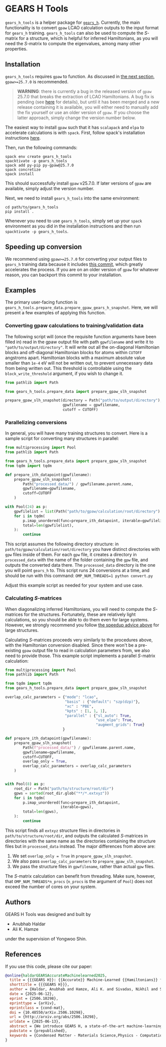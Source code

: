 # GEARS H Tools

`gears_h_tools` is a helper package for [`gears_h`](https://github.com/SamsungDS/gears_h/tree/main).
Currently, the main functionality is to convert `gpaw` LCAO calculation outputs to the input format for `gears_h` training.
`gears_h_tools` can also be used to compute the $S$-matrix for a structure, which is helpful for inferred Hamiltonians, as you will need the $S$-matrix to compute the eigenvalues, among many other properties.

## Installation

`gears_h_tools` requires `gpaw` to function.
As discussed in [the next section](#speeding-up-conversion), `gpaw>=25.7.0` is recommended.

> **WARNING**: there is currently a bug in the released version of `gpaw` 25.7.0 that breaks the extraction of LCAO Hamiltonians.
> A bug fix is pending (see [here](https://gitlab.com/gpaw/gpaw/-/merge_requests/2836) for details), but until it has been merged and a new release containing it is available, you will either need to manually add the fix yourself or use an older version of `gpaw`. If you choose the latter approach, simply change the version number below.

The easiest way to install `gpaw` such that it has `scalapack` and `elpa` to accelerate calculations is with `spack`.
First, follow spack's installation instructions [here](https://github.com/spack/spack?tab=readme-ov-file#installation).

Then, run the following commands:
```shell
spack env create gears_h_tools
spacktivate -p gears_h_tools
spack add py-pip py-gpaw@25.7.0
spack concretize
spack install
```

This should successfully install `gpaw` v25.7.0. 
If later versions of `gpaw` are available, simply adjust the version number.

Next, we need to install `gears_h_tools` into the same environment:

```shell
cd path/to/gears_h_tools
pip install .
```

Whenever you need to use `gears_h_tools`, simply set up your `spack` environment as you did in the installation instructions and then run `spacktivate -p gears_h_tools`.

## Speeding up conversion

We recommend using `gpaw>=25.7.0` for converting your output files to `gears_h` training data because it includes [this commit](https://gitlab.com/gpaw/gpaw/-/merge_requests/2817), which greatly accelerates the process.
If you are on an older version of `gpaw` for whatever reason, you can backport this commit to your installation.

## Examples

The primary user-facing function is `gears_h_tools.prepare_data.prepare_gpaw_gears_h_snapshot`.
Here, we will present a few examples of applying this function.

### Converting gpaw calculations to training/validation data

The following script will (once the requisite function arguments have been filled in) read in the gpaw output file with path `gpwfilename` and write it to `"path/to/output/directory"`.
It will write out all the on-diagonal Hamiltonian blocks and off-diagonal Hamiltonian blocks for atoms within `CUTOFF` angstroms apart.
Hamiltonian blocks with a maximum absolute value smaller than `1e-4` eV will not be written out, to prevent unnecessary data from being written out.
This threshold is controllable using the `block_write_threshold` argument, if you wish to change it.

```python
from pathlib import Path

from gears_h_tools.prepare_data import prepare_gpaw_slh_snapshot

prepare_gpaw_slh_snapshot(directory = Path("path/to/output/directory"),
                          gpwfilename = gpwfilename, 
                          cutoff = CUTOFF)
```

### Parallelizing conversions

In general, you will have many training structures to convert.
Here is a sample script for converting many structures in parallel:

```python
from multiprocessing import Pool
from pathlib import Path

from gears_h_tools.prepare_data import prepare_gpaw_slh_snapshot
from tqdm import tqdm

def prepare_ith_datapoint(gpwfilename):
    prepare_gpaw_slh_snapshot(
        Path("processed_data/") / gpwfilename.parent.name,
        gpwfilename=gpwfilename, 
        cutoff=CUTOFF
    )

with Pool(24) as p:
    gpwfilelist = list(Path("path/to/gpaw/calculation/root/directory").glob("**/*.gpw"))
    for i in tqdm(
        p.imap_unordered(func=prepare_ith_datapoint, iterable=gpwfilelist),
        total=len(gpwfilelist),
    ):
        continue
```

This script assumes the following directory structure: in `path/to/gpaw/calculation/root/directory` you have distinct directories with `gpw` files inside of them.
For each `gpw` file, it creates a directory in `processed_data` with the name of the folder containing the `gpw` file, and outputs the converted data there.
The `processed_data` directory is the one you will point `gears_h` to.
This script runs 24 conversions at a time, and should be run with this command: `OMP_NUM_THREADS=1 python convert.py`

Adjust this example script as needed for your system and use case.

### Calculating $S$-matrices

When diagonalizing inferred Hamiltonians, you will need to compute the $S$-matrices for the structures.
Fortunately, these are relatively light calculations, so you should be able to do them even for large systems.
However, we strongly recommend you follow [the speedup advice above](#speeding-up-conversion) for large structures.

Calculating $S$-matrices proceeds very similarly to the procedures above, with the Hamiltonian conversion disabled.
Since there won't be a pre-existing `gpaw` output file to read in calculation parameters from, we also need to provide those.
This example script implements a parallel $S$-matrix calculation:

```python
from multiprocessing import Pool
from pathlib import Path

from tqdm import tqdm
from gears_h_tools.prepare_data import prepare_gpaw_slh_snapshot

overlap_calc_parameters = {"mode": "lcao",
                           "basis" : {"default": "szp(dzp)"},
                           "xc" : "PBE",
                           "kpts" : [1, 1, 1],
                           "parallel" : {"sl_auto": True,
                                         "use_elpa": True,
                                         "augment_grids": True}
                          }

def prepare_ith_datapoint(gpwfilename):
    prepare_gpaw_slh_snapshot(
        Path(f"processed_data/") / gpwfilename.parent.name,
        gpwfilename=gpwfilename,
        cutoff=CUTOFF,
        overlap_only = True,
        overlap_calc_parameters = overlap_calc_parameters
    )


with Pool(8) as p:
    root_dir = Path("path/to/structure/root/dir")
    gpws = sorted(root_dir.glob("**/*.extxyz"))
    for i in tqdm(
        p.imap_unordered(func=prepare_ith_datapoint,
                         iterable=gpws),
        total=len(gpws),
    ):
        continue

```

This script finds all `extxyz` structure files in directories in `path/to/structure/root/dir`, and outputs the calculated $S$-matrices in directories with the same name as the directories containing the structure files but in `processed_data` instead.
The major differences from above are:
1. We set `overlap_only = True` in `prepare_gpaw_slh_snapshot`.
2. We also pass `overlap_calc_parameters` to `prepare_gpaw_slh_snapshot`.
3. We pass the structure files in `gpwfilename`, rather than actual `gpw` files.

The $S$-matrix calculation can benefit from threading.
Make sure, however, that `OMP_NUM_THREADS*n_procs` (`n_procs` is the argument of `Pool`) does not exceed the number of cores on your system.

## Authors

GEARS H Tools was designed and built by
- Anubhab Haldar
- Ali K. Hamze

under the supervision of Yongwoo Shin.

## References

If you use this code, please cite our paper:

```bibtex
@online{haldarGEARSAccurateMachinelearned2025,
  title = {{{GEARS H}}: {{Accurate}} Machine-Learned {{Hamiltonians}} for next-Generation Device-Scale Modeling},
  shorttitle = {{{GEARS H}}},
  author = {Haldar, Anubhab and Hamze, Ali K. and Sivadas, Nikhil and Shin, Yongwoo},
  date = {2025-06-12},
  eprint = {2506.10298},
  eprinttype = {arXiv},
  eprintclass = {cond-mat},
  doi = {10.48550/arXiv.2506.10298},
  url = {http://arxiv.org/abs/2506.10298},
  urldate = {2025-06-13},
  abstract = {We introduce GEARS H, a state-of-the-art machine-learning Hamiltonian framework for large-scale electronic structure simulations. Using GEARS H, we present a statistical analysis of the hole concentration induced in defective \$\textbackslash mathrm\{WSe\}\_2\$ interfaced with Ni-doped amorphous \$\textbackslash mathrm\{HfO\}\_2\$ as a function of the Ni doping rate, system density, and Se vacancy rate in 72 systems ranging from 3326 to 4160 atoms-a quantity and scale of interface electronic structure calculation beyond the reach of conventional density functional theory codes and other machine-learning-based methods. We further demonstrate the versatility of our architecture by training models for a molecular system, 2D materials with and without defects, solid solution crystals, and bulk amorphous systems with covalent and ionic bonds. The mean absolute error of the inferred Hamiltonian matrix elements from the validation set is below 2.4 meV for all of these models. GEARS H outperforms other proposed machine-learning Hamiltonian frameworks, and our results indicate that machine-learning Hamiltonian methods, starting with GEARS H, are now production-ready techniques for DFT-accuracy device-scale simulation.},
  pubstate = {prepublished},
  keywords = {Condensed Matter - Materials Science,Physics - Computational Physics},
}
```
